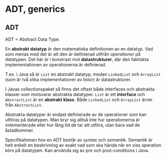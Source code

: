 # ADT, generics

## ADT

ADT = Abstract Data Type.

En **abstrakt datatyp** är den matematiska definitionen av en datatyp. Vad som menas med det är att den är definierad utifrån *operationer* på datatypen. Det här är i konstrast mot **datastrukturer**, där den faktiskta implementationen av operationerna är definierad.

T.ex. i Java så är `List` en abstrakt datatyp, medan `LinkedList` och `ArrayList` (som är två olika implementationer av listor) är datastrukturer.

I Javas collectionspaket så finns det oftast både interfaces och abstrakta klasser som motsvarar abstrakta datatyper. `List` är ett **interface** och `AbstractList` är en **abstrakt klass**. Både `LinkedList` och `ArrayList` ärver från `AbstractList`.

Abstrakta datatyper är endast definierade av de operationer som kan utföras på datatypen. Man bryr sig alltså inte hur operationerna är imlementerade eller hur lång tid de tar att utföra, utan bara vad de åstadkommer.

Specifikationen hos en ADT består av *syntax* och *semantik*. Semantik är helt enkelt en beskrivning av exakt vad som ska hända när en viss operation körs på datatypen. Kan använda sig av pre och post-conditions i Java.

